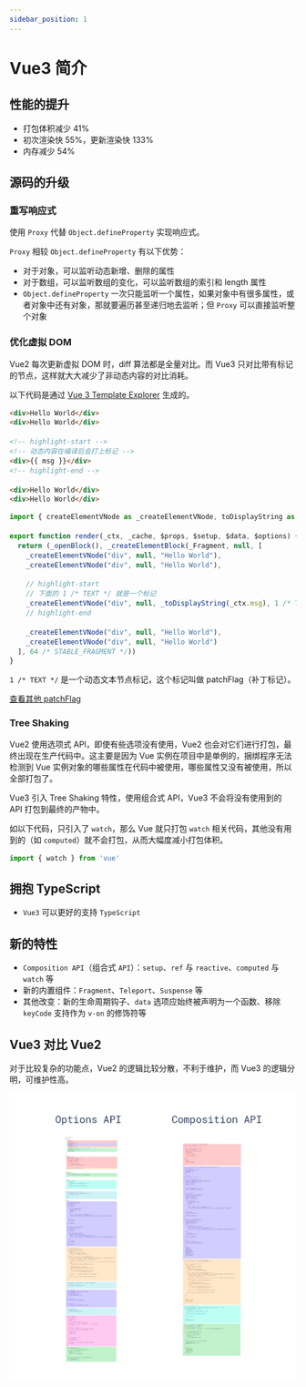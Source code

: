 ```yaml
---
sidebar_position: 1
---
```


# Vue3 简介

## 性能的提升

- 打包体积减少 41%
- 初次渲染快 55%，更新渲染快 133%
- 内存减少 54%

## 源码的升级

### 重写响应式

使用 `Proxy` 代替 `Object.defineProperty` 实现响应式。

`Proxy` 相较 `Object.defineProperty` 有以下优势：

- 对于对象，可以监听动态新增、删除的属性
- 对于数组，可以监听数组的变化，可以监听数组的索引和 length 属性
- `Object.defineProperty` 一次只能监听一个属性，如果对象中有很多属性，或者对象中还有对象，那就要遍历甚至递归地去监听；但 `Proxy` 可以直接监听整个对象

### 优化虚拟 DOM

Vue2 每次更新虚拟 DOM 时，diff 算法都是全量对比。而 Vue3 只对比带有标记的节点，这样就大大减少了非动态内容的对比消耗。

以下代码是通过 [Vue 3 Template Explorer](https://template-explorer.vuejs.org/) 生成的。

```html title="DOM 节点"
<div>Hello World</div>
<div>Hello World</div>

<!-- highlight-start -->
<!-- 动态内容在编译后会打上标记 -->
<div>{{ msg }}</div>
<!-- highlight-end -->

<div>Hello World</div>
<div>Hello World</div>
```

```js title="Vue3 编译后的 VDOM"
import { createElementVNode as _createElementVNode, toDisplayString as _toDisplayString, Fragment as _Fragment, openBlock as _openBlock, createElementBlock as _createElementBlock } from "vue"

export function render(_ctx, _cache, $props, $setup, $data, $options) {
  return (_openBlock(), _createElementBlock(_Fragment, null, [
    _createElementVNode("div", null, "Hello World"),
    _createElementVNode("div", null, "Hello World"),
    
    // highlight-start
    // 下面的 1 /* TEXT */ 就是一个标记
    _createElementVNode("div", null, _toDisplayString(_ctx.msg), 1 /* TEXT */),
    // highlight-end
    
    _createElementVNode("div", null, "Hello World"),
    _createElementVNode("div", null, "Hello World")
  ], 64 /* STABLE_FRAGMENT */))
}
```

`1 /* TEXT */` 是一个动态文本节点标记，这个标记叫做 patchFlag（补丁标记）。

[查看其他 patchFlag](https://github.com/vuejs/core/blob/main/packages/shared/src/patchFlags.ts)

### Tree Shaking

Vue2 使用选项式 API，即使有些选项没有使用，Vue2 也会对它们进行打包，最终出现在生产代码中。这主要是因为 Vue 实例在项目中是单例的，捆绑程序无法检测到 Vue 实例对象的哪些属性在代码中被使用，哪些属性又没有被使用，所以全部打包了。

Vue3 引入 Tree Shaking 特性，使用组合式 API，Vue3 不会将没有使用到的 API 打包到最终的产物中。

如以下代码，只引入了 `watch`，那么 Vue 就只打包 `watch` 相关代码，其他没有用到的（如 `computed`）就不会打包，从而大幅度减小打包体积。

```js
import { watch } from 'vue'
```

## 拥抱 TypeScript

- `Vue3` 可以更好的支持 `TypeScript`

## 新的特性

- `Composition API`（组合式 `API`）：`setup`、`ref` 与 `reactive`、`computed` 与 `watch` 等
- 新的内置组件：`Fragment`、`Teleport`、`Suspense` 等
- 其他改变：新的生命周期钩子、`data` 选项应始终被声明为一个函数、移除 `keyCode` 支持作为 `v-on` 的修饰符等

## Vue3 对比 Vue2

对于比较复杂的功能点，Vue2 的逻辑比较分散，不利于维护，而 Vue3 的逻辑分明，可维护性高。

![img.png](images/img.png)
